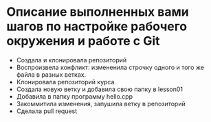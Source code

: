 # Описание выполненных вами шагов по настройке рабочего окружения и работе с Git  
  
- Создала и клонировала репозиторий  
- Воспроизвела конфликт: измененила строчку одного и того же файла в разных ветках.  
- Клонировала репозиторий курса  
- Создала новую ветку и добавила свою папку в lesson01  
- Добавила в папку программу hello.cpp  
- Закоммитила изменения, запушила ветку в репозиторий  
- Сделала pull request    